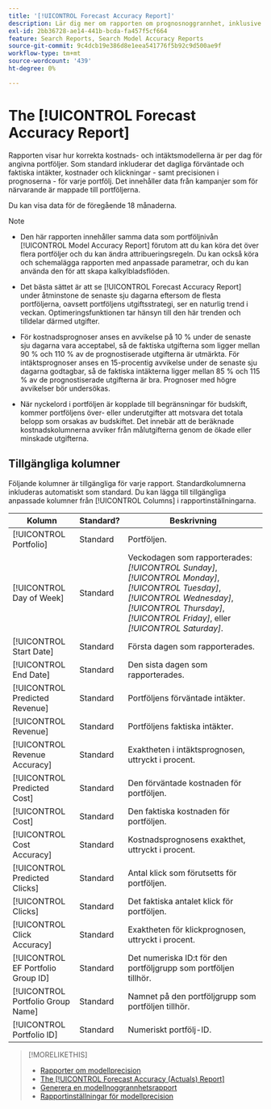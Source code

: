 ```yaml
---
title: '[!UICONTROL Forecast Accuracy Report]'
description: Lär dig mer om rapporten om prognosnoggrannhet, inklusive datakolumner.
exl-id: 2bb36728-ae14-441b-bcda-fa457f5cf664
feature: Search Reports, Search Model Accuracy Reports
source-git-commit: 9c4dcb19e386d8e1eea541776f5b92c9d500ae9f
workflow-type: tm+mt
source-wordcount: '439'
ht-degree: 0%

---
```


# The [!UICONTROL Forecast Accuracy Report]

Rapporten visar hur korrekta kostnads- och intäktsmodellerna är per dag för angivna portföljer. Som standard inkluderar det dagliga förväntade och faktiska intäkter, kostnader och klickningar - samt precisionen i prognoserna - för varje portfölj. Det innehåller data från kampanjer som för närvarande är mappade till portföljerna.

Du kan visa data för de föregående 18 månaderna.

>[!NOTE]
>
>* Den här rapporten innehåller samma data som portföljnivån [!UICONTROL Model Accuracy Report] förutom att du kan köra det över flera portföljer och du kan ändra attribueringsregeln. Du kan också köra och schemalägga rapporten med anpassade parametrar, och du kan använda den för att skapa kalkylbladsflöden.
>
>* Det bästa sättet är att se [!UICONTROL Forecast Accuracy Report] under åtminstone de senaste sju dagarna eftersom de flesta portföljerna, oavsett portföljens utgiftsstrategi, ser en naturlig trend i veckan. Optimeringsfunktionen tar hänsyn till den här trenden och tilldelar därmed utgifter.
>
>* För kostnadsprognoser anses en avvikelse på 10 % under de senaste sju dagarna vara acceptabel, så de faktiska utgifterna som ligger mellan 90 % och 110 % av de prognostiserade utgifterna är utmärkta. För intäktsprognoser anses en 15-procentig avvikelse under de senaste sju dagarna godtagbar, så de faktiska intäkterna ligger mellan 85 % och 115 % av de prognostiserade utgifterna är bra. Prognoser med högre avvikelser bör undersökas.
>
>* När nyckelord i portföljen är kopplade till begränsningar för budskift, kommer portföljens över- eller underutgifter att motsvara det totala belopp som orsakas av budskiftet. Det innebär att de beräknade kostnadskolumnerna avviker från målutgifterna genom de ökade eller minskade utgifterna.

## Tillgängliga kolumner

Följande kolumner är tillgängliga för varje rapport. Standardkolumnerna inkluderas automatiskt som standard. Du kan lägga till tillgängliga anpassade kolumner från [!UICONTROL Columns] i rapportinställningarna.

| Kolumn | Standard? | Beskrivning |
|----|----|----|
| [!UICONTROL Portfolio] | Standard | Portföljen. |
| [!UICONTROL Day of Week] | Standard | Veckodagen som rapporterades: <i>[!UICONTROL Sunday]</i>, <i>[!UICONTROL Monday]</i>, <i>[!UICONTROL Tuesday]</i>, <i>[!UICONTROL Wednesday]</i>, <i>[!UICONTROL Thursday]</i>, <i>[!UICONTROL Friday]</i>, eller <i>[!UICONTROL Saturday]</i>. |
| [!UICONTROL Start Date] | Standard | Första dagen som rapporterades. |
| [!UICONTROL End Date] | Standard | Den sista dagen som rapporterades. |
| [!UICONTROL Predicted Revenue] | Standard | Portföljens förväntade intäkter. |
| [!UICONTROL Revenue] | Standard | Portföljens faktiska intäkter. |
| [!UICONTROL Revenue Accuracy] | Standard | Exaktheten i intäktsprognosen, uttryckt i procent. |
| [!UICONTROL Predicted Cost] | Standard | Den förväntade kostnaden för portföljen. |
| [!UICONTROL Cost] | Standard | Den faktiska kostnaden för portföljen. |
| [!UICONTROL Cost Accuracy] | Standard | Kostnadsprognosens exakthet, uttryckt i procent. |
| [!UICONTROL Predicted Clicks] | Standard | Antal klick som förutsetts för portföljen. |
| [!UICONTROL Clicks] | Standard | Det faktiska antalet klick för portföljen. |
| [!UICONTROL Click Accuracy] | Standard | Exaktheten för klickprognosen, uttryckt i procent. |
| [!UICONTROL EF Portfolio Group ID] | Standard | Det numeriska ID:t för den portföljgrupp som portföljen tillhör. |
| [!UICONTROL Portfolio Group Name] | Standard | Namnet på den portföljgrupp som portföljen tillhör. |
| [!UICONTROL Portfolio ID] | Standard | Numeriskt portfölj-ID. |

<table style="table-layout:auto">

>[!MORELIKETHIS]
>
>* [Rapporter om modellprecision](/help/search-social-commerce/reports/management/model-accuracy/model-accuracy-report-about.md)
>* [The [!UICONTROL Forecast Accuracy (Actuals) Report]](forecast-accuracy-actuals-report.md)
>* [Generera en modellnoggrannhetsrapport](model-accuracy-report-generate.md)
>* [Rapportinställningar för modellprecision](/help/search-social-commerce/reports/management/model-accuracy/model-accuracy-report-settings.md)
